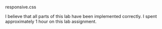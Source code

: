responsive.css

I believe that all parts of this lab have been implemented correctly. 
I spent approximately 1 hour on this lab assignment.